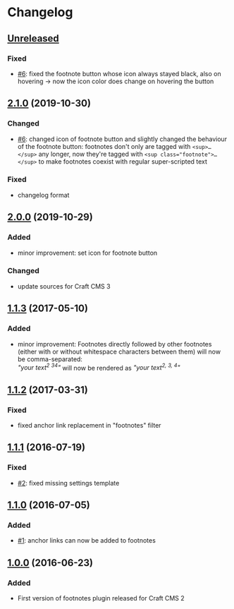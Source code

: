 # Changelog

## [Unreleased](https://github.com/Vierbeuter/craft-footnotes/compare/master...develop)

### Fixed
 - [#6](https://github.com/Vierbeuter/craft-footnotes/issues/6): fixed the footnote button whose icon always stayed black, also on hovering &rarr; now the icon color does change on hovering the button
 
## [2.1.0](https://github.com/Vierbeuter/craft-footnotes/releases/tag/2.1.0) (2019-10-30)

### Changed
 - [#6](https://github.com/Vierbeuter/craft-footnotes/issues/6): changed icon of footnote button and slightly changed the behaviour of the footnote button: footnotes don't only are tagged with `<sup>…</sup>` any longer, now they're tagged with `<sup class="footnote">…</sup>` to make footnotes coexist with regular super-scripted text

### Fixed
 - changelog format

## [2.0.0](https://github.com/Vierbeuter/craft-footnotes/releases/tag/2.0.0) (2019-10-29)

### Added
 - minor improvement: set icon for footnote button

### Changed
 - update sources for Craft CMS 3

## [1.1.3](https://github.com/Vierbeuter/craft-footnotes/releases/tag/1.1.3) (2017-05-10)

### Added
 - minor improvement: Footnotes directly followed by other footnotes (either with or without whitespace characters between them) will now be comma-separated:  
*"your text<sup>2</sup> <sup>3</sup><sup>4</sup>"* will now be rendered as *"your text<sup>2, 3, 4</sup>"*

## [1.1.2](https://github.com/Vierbeuter/craft-footnotes/releases/tag/1.1.2) (2017-03-31)

### Fixed
 - fixed anchor link replacement in "footnotes" filter

## [1.1.1](https://github.com/Vierbeuter/craft-footnotes/releases/tag/1.1.1) (2016-07-19)

### Fixed
- [#2](https://github.com/Vierbeuter/craft-footnotes/issues/2): fixed missing settings template

## [1.1.0](https://github.com/Vierbeuter/craft-footnotes/releases/tag/1.1.0) (2016-07-05)

### Added
 - [#1](https://github.com/Vierbeuter/craft-footnotes/issues/1): anchor links can now be added to footnotes

## [1.0.0](https://github.com/Vierbeuter/craft-footnotes/releases/tag/1.0.0) (2016-06-23)

### Added
- First version of footnotes plugin released for Craft CMS 2

